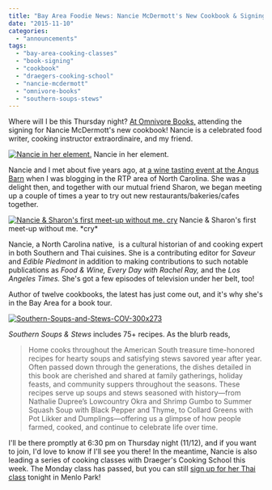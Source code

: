```yaml
---
title: "Bay Area Foodie News: Nancie McDermott's New Cookbook & Signing!"
date: "2015-11-10"
categories:
  - "announcements"
tags:
  - "bay-area-cooking-classes"
  - "book-signing"
  - "cookbook"
  - "draegers-cooking-school"
  - "nancie-mcdermott"
  - "omnivore-books"
  - "southern-soups-stews"
---
```


Where will I be this Thursday night? [At Omnivore Books,](http://www.omnivorebooks.com/events.html) attending the signing for Nancie McDermott's new cookbook! Nancie is a celebrated food writer, cooking instructor extraordinaire, and my friend.




<div class="caption">

[![Nancie in her element.](http://s3.amazonaws.com/thegourmez-wpmedia/2015/11/nancie-headshot-500x500.jpg)](http://s3.amazonaws.com/thegourmez-wpmedia/2015/11/nancie-headshot.jpg) Nancie in her element.</div>


Nancie and I met about five years ago, at [a wine tasting event at the Angus Barn](http://thegourmez.com/2012/07/09/virginia-wine-tasting-at-the-angus-barn/) when I was blogging in the RTP area of North Carolina. She was a delight then, and together with our mutual friend Sharon, we began meeting up a couple of times a year to try out new restaurants/bakeries/cafes together.




<div class="caption">

[![Nancie & Sharon's first meet-up without me. *cry*](http://s3.amazonaws.com/thegourmez-wpmedia/2015/11/nancie-sharon-without-me-500x321.jpg)](http://s3.amazonaws.com/thegourmez-wpmedia/2015/11/nancie-sharon-without-me.jpg) Nancie & Sharon's first meet-up without me. \*cry\*</div>


Nancie, a North Carolina native,  is a cultural historian of and cooking expert in both Southern and Thai cuisines. She is a contributing editor for _Saveur_ and _Edible Piedmont_ in addition to making contributions to such notable publications as _Food & Wine, Every Day with Rachel Ray,_ and the _Los Angeles Times._ She's got a few episodes of television under her belt, too!

Author of twelve cookbooks, the latest has just come out, and it's why she's in the Bay Area for a book tour.

[![Southern-Soups-and-Stews-COV-300x273](http://s3.amazonaws.com/thegourmez-wpmedia/2015/11/Southern-Soups-and-Stews-COV-300x273.jpg)](http://s3.amazonaws.com/thegourmez-wpmedia/2015/11/Southern-Soups-and-Stews-COV-300x273.jpg)

_Southern Soups & Stews_ includes 75+ recipes. As the blurb reads,

> Home cooks throughout the American South treasure time-honored recipes for hearty soups and satisfying stews savored year after year. Often passed down through the generations, the dishes detailed in this book are cherished and shared at family gatherings, holiday feasts, and community suppers throughout the seasons. These recipes serve up soups and stews seasoned with history—from Nathalie Dupree’s Lowcountry Okra and Shrimp Gumbo to Summer Squash Soup with Black Pepper and Thyme, to Collard Greens with Pot Likker and Dumplings—offering us a glimpse of how people farmed, cooked, and continue to celebrate life over time.

I'll be there promptly at 6:30 pm on Thursday night (11/12), and if you want to join, I'd love to know if I'll see you there! In the meantime, Nancie is also leading a series of cooking classes with Draeger's Cooking School this week. The Monday class has passed, but you can still [sign up for her Thai class](http://www.draegerscookingschool.com/chef/304/nancie-mcdermott) tonight in Menlo Park!
